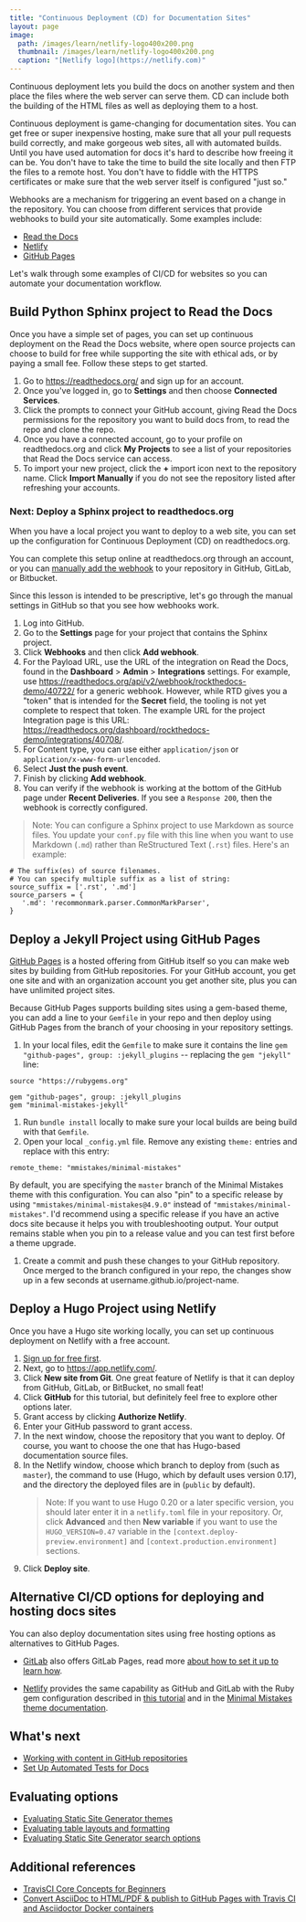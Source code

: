 ```yaml
---
title: "Continuous Deployment (CD) for Documentation Sites"
layout: page
image:
  path: /images/learn/netlify-logo400x200.png
  thumbnail: /images/learn/netlify-logo400x200.png
  caption: "[Netlify logo](https://netlify.com)"
---
```


Continuous deployment lets you build the docs on another system and then place the files where the web server can serve them. CD can include both the building of the HTML files as well as deploying them to a host.

Continuous deployment is game-changing for documentation sites. You can get free or super inexpensive hosting, make sure that all your pull requests build correctly, and make gorgeous web sites, all with automated builds. Until you have used automation for docs it's hard to describe how freeing it can be. You don't have to take the time to build the site locally and then FTP the files to a remote host. You don't have to fiddle with the HTTPS certificates or make sure that the web server itself is configured "just so."

Webhooks are a mechanism for triggering an event based on a change in the repository. You can choose from different services that provide webhooks to build your site automatically. Some examples include:

* [Read the Docs](https://readthedocs.org/)
* [Netlify](https://www.netlify.com/)
* [GitHub Pages](https://pages.github.com)

Let's walk through some examples of CI/CD for websites so you can automate your documentation workflow.

## Build Python Sphinx project to Read the Docs

Once you have a simple set of pages, you can set up continuous deployment on the Read the Docs website, where open source projects can choose to build for free while supporting the site with ethical ads, or by paying a small fee. Follow these steps to get started.

1. Go to https://readthedocs.org/ and sign up for an account.
1. Once you've logged in, go to **Settings** and then choose **Connected Services**.
1. Click the prompts to connect your GitHub account, giving Read the Docs permissions for the repository you want to build docs from, to read the repo and clone the repo.
1. Once you have a connected account, go to your profile on readthedocs.org and click **My Projects** to see a list of your repositories that Read the Docs service can access.
1. To import your new project, click the **+** import icon next to the repository name. Click **Import Manually** if you do not see the repository listed after refreshing your accounts.

### Next: Deploy a Sphinx project to readthedocs.org

When you have a local project you want to deploy to a web site, you can set up the configuration for Continuous Deployment (CD) on readthedocs.org.

You can complete this setup online at readthedocs.org through an account, or you can [manually add the webhook](https://docs.readthedocs.io/en/latest/webhooks.html#webhook-creation) to your repository in GitHub, GitLab, or Bitbucket.

Since this lesson is intended to be prescriptive, let's go through the manual settings in GitHub so that you see how webhooks work.

1. Log into GitHub.
1. Go to the **Settings** page for your project that contains the Sphinx project.
1. Click **Webhooks** and then click **Add webhook**.
1. For the Payload URL, use the URL of the integration on Read the Docs, found in the **Dashboard** > **Admin** > **Integrations** settings. For example, use https://readthedocs.org/api/v2/webhook/rockthedocs-demo/40722/ for a generic webhook. However, while RTD gives you a "token" that is intended for the **Secret** field, the tooling is not yet complete to respect that token. The example URL for the project Integration page is this URL: https://readthedocs.org/dashboard/rockthedocs-demo/integrations/40708/.
1. For Content type, you can use either `application/json` or `application/x-www-form-urlencoded`.
1. Select **Just the push event**.
1. Finish by clicking **Add webhook**.
1. You can verify if the webhook is working at the bottom of the GitHub page under **Recent Deliveries**. If you see a `Response 200`, then the webhook is correctly configured.

>Note: You can configure a Sphinx project to use Markdown as source files. You update your `conf.py` file with this line when you want to use Markdown (`.md`) rather than ReStructured Text (`.rst`) files. Here's an example:
   ```
   # The suffix(es) of source filenames.
   # You can specify multiple suffix as a list of string:
   source_suffix = ['.rst', '.md']
   source_parsers = {
      '.md': 'recommonmark.parser.CommonMarkParser',
   }
   ```

## Deploy a Jekyll Project using GitHub Pages

[GitHub Pages](https://pages.github.com/) is a hosted offering from GitHub itself so you can make web sites by building from GitHub repositories. For your GitHub account, you get one site and with an organization account you get another site, plus you can have unlimited project sites.

Because GitHub Pages supports building sites using a gem-based theme, you can add a line to your `Gemfile` in your repo and then deploy using GitHub Pages from the branch of your choosing in your repository settings.

1. In your local files, edit the `Gemfile` to make sure it contains the line `gem "github-pages", group: :jekyll_plugins` -- replacing the `gem "jekyll"` line:

```
source "https://rubygems.org"

gem "github-pages", group: :jekyll_plugins
gem "minimal-mistakes-jekyll"
```
1. Run `bundle install` locally to make sure your local builds are being build with that `Gemfile`.
1. Open your local `_config.yml` file. Remove any existing `theme:` entries and replace with this entry:
```
remote_theme: "mmistakes/minimal-mistakes"
```

By default, you are specifying the `master` branch of the Minimal Mistakes theme with this configuration. You can also "pin" to a specific release by using `"mmistakes/minimal-mistakes@4.9.0"` instead of `"mmistakes/minimal-mistakes"`. I'd recommend using a specific release if you have an active docs site because it helps you with troubleshooting output. Your output remains stable when you pin to a release value and you can test first before a theme upgrade.
1. Create a commit and push these changes to your GitHub repository. Once merged to the branch configured in your repo, the changes show up in a few seconds at username.github.io/project-name.

## Deploy a Hugo Project using Netlify

Once you have a Hugo site working locally, you can set up continuous deployment on Netlify with a free account.

1. [Sign up for free first](https://app.netlify.com/signup).
1. Next, go to https://app.netlify.com/.
1. Click **New site from Git**. One great feature of Netlify is that it can deploy from GitHub, GitLab, or BitBucket, no small feat!
1. Click **GitHub** for this tutorial, but definitely feel free to explore other options later.
1. Grant access by clicking **Authorize Netlify**.
1. Enter your GitHub password to grant access.
1. In the next window, choose the repository that you want to deploy. Of course, you want to choose the one that has Hugo-based documentation source files.
1. In the Netlify window, choose which branch to deploy from (such as `master`), the command to use (Hugo, which by default uses version 0.17), and the directory the deployed files are in (`public` by default).
   > Note: If you want to use Hugo 0.20 or a later specific version, you should later enter it in a `netlify.toml` file in your repository. Or, click **Advanced** and then **New variable** if you want to use the `HUGO_VERSION=0.47` variable in the `[context.deploy-preview.environment]` and `[context.production.environment]` sections.
1. Click **Deploy site**.

## Alternative CI/CD options for deploying and hosting docs sites

You can also deploy documentation sites using free hosting options as alternatives to GitHub Pages.

* [GitLab](https://gitlab.com) also offers GitLab Pages, read more [about how to set it up to learn how](https://about.gitlab.com/2016/04/07/gitlab-pages-setup/).

*  [Netlify](https://www.netlify.com) provides the same capability as GitHub and GitLab with the Ruby gem configuration described in [this tutorial](https://www.netlify.com/blog/2015/10/28/a-step-by-step-guide-jekyll-3.0-on-netlify/) and in the [Minimal Mistakes theme documentation](https://mmistakes.github.io/minimal-mistakes/docs/quick-start-guide/#ruby-gem-method).

## What's next

* [Working with content in GitHub repositories](https://docslikecode.com/learn/04-add-content-workflow/)
* [Set Up Automated Tests for Docs](https://www.docslikecode.com/learn/06-test-docs-as-code/)

## Evaluating options

* [Evaluating Static Site Generator themes](https://www.docslikecode.com/learn/07-evaluating-ssg-themes/)
* [Evaluating table layouts and formatting](https://www.docslikecode.com/learn/08-evaluating-table-layouts/)
* [Evaluating Static Site Generator search options](https://www.docslikecode.com/learn/09-ssg-search-implementations/)

## Additional references

* [TravisCI Core Concepts for Beginners](https://docs.travis-ci.com/user/for-beginners)
* [Convert AsciiDoc to HTML/PDF & publish to GitHub Pages with Travis CI and Asciidoctor Docker containers](http://mgreau.com/posts/2016/03/28/asciidoc-to-gh-pages-with-travis-ci-docker-asciidoctor.html)

